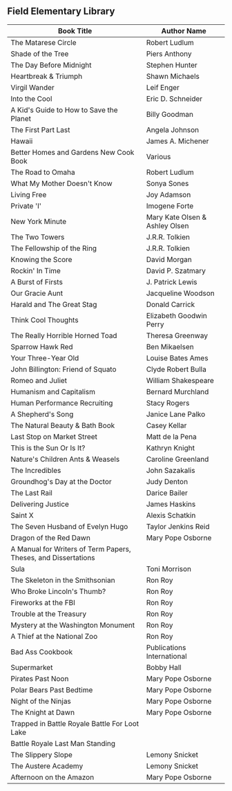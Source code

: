 ## Field Elementary Library


|Book Title|Author Name|
|--- |--- |
|The Matarese Circle	|Robert Ludlum|
|Shade of the Tree	|Piers Anthony|
|The Day Before Midnight	|Stephen Hunter|
|Heartbreak & Triumph	|Shawn Michaels|
|Virgil Wander	|Leif Enger|
|Into the Cool	|Eric D. Schneider|
|A Kid's Guide to How to Save the Planet	| Billy Goodman|
|The First Part Last	| Angela Johnson|
|Hawaii	| James A. Michener|
|Better Homes and Gardens New Cook Book	| Various|
|The Road to Omaha	|Robert Ludlum|
|What My Mother Doesn't Know	|Sonya Sones|
|Living Free|	Joy Adamson|
|Private 'I'|	Imogene Forte|
|New York Minute	|Mary Kate Olsen & Ashley Olsen|
|The Two Towers	|J.R.R. Tolkien|
|The Fellowship of the Ring|	J.R.R. Tolkien|
|Knowing the Score	|David Morgan|
|Rockin' In Time	|David P. Szatmary|
|A Burst of Firsts	|J. Patrick Lewis|
|Our Gracie Aunt	|Jacqueline Woodson|
|Harald and The Great Stag	|Donald Carrick|
|Think Cool Thoughts|	Elizabeth Goodwin Perry|
|The Really Horrible Horned Toad|	Theresa Greenway|
|Sparrow Hawk Red	|Ben Mikaelsen|
|Your Three-Year Old|	Louise Bates Ames|
|John Billington: Friend of Squato|	Clyde Robert Bulla|
|Romeo and Juliet|	William Shakespeare|
|Humanism and Capitalism	|Bernard Murchland|
|Human Performance Recruiting	|Stacy Rogers|
|A Shepherd's Song|	Janice Lane Palko|
|The Natural Beauty & Bath Book	|Casey Kellar|
|Last Stop on Market Street|	Matt de la Pena|
|This is the Sun Or Is It?	|Kathryn Knight|
|Nature's Children Ants & Weasels	|Caroline Greenland|
|The Incredibles	|John Sazakalis|
|Groundhog's Day at the Doctor	|Judy Denton|
|The Last Rail	| Darice Bailer|
|Delivering Justice	|James Haskins|
|Saint X	|Alexis Schatkin|
|The Seven Husband of Evelyn Hugo|	Taylor Jenkins Reid|
|Dragon of the Red Dawn|	Mary Pope Osborne|
|A Manual for Writers of Term Papers, Theses, and Dissertations| |	
|Sula	|Toni Morrison|
|The Skeleton in the Smithsonian|	Ron Roy|
|Who Broke Lincoln's Thumb?|	Ron Roy|
|Fireworks at the FBI	|Ron Roy|
|Trouble at the Treasury	|Ron Roy|
|Mystery at the Washington Monument	|Ron Roy|
|A Thief at the National Zoo|	Ron Roy|
|Bad Ass Cookbook|	Publications International
|Supermarket	|Bobby Hall |
|Pirates Past Noon|	Mary Pope Osborne|
|Polar Bears Past Bedtime|	Mary Pope Osborne|
|Night of the Ninjas|	Mary Pope Osborne|
|The Knight at Dawn	| Mary Pope Osborne|
|Trapped in Battle Royale Battle For Loot Lake | |	
|Battle Royale Last Man Standing	||
|The Slippery Slope|	Lemony Snicket|
|The Austere Academy|	Lemony Snicket|
|Afternoon on the Amazon|	Mary Pope Osborne|
